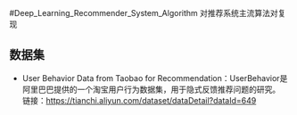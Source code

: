 #Deep_Learning_Recommender_System_Algorithm
对推荐系统主流算法对复现

## 数据集

- User Behavior Data from Taobao for Recommendation：UserBehavior是阿里巴巴提供的一个淘宝用户行为数据集，用于隐式反馈推荐问题的研究。<br>
链接：https://tianchi.aliyun.com/dataset/dataDetail?dataId=649
